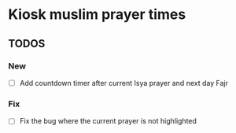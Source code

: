 # Kiosk muslim prayer times

## TODOS

### New
- [ ] Add countdown timer after current Isya prayer and next day Fajr

### Fix
- [ ] Fix the bug where the current prayer is not highlighted